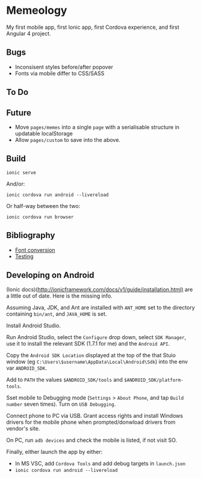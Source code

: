 Memeology
=========

My first mobile app, first Ionic app, first Cordova experience, and first Angular 4 project.


Bugs
----

- Inconsisent styles before/after popover
- Fonts via mobile differ to CSS/SASS

To Do
-----

Future
------

- Move `pages/memes` into a single `page` with a serialisable structure in updatable localStorage
- Allow `pages/custom` to save into the above.

Build
-----

    ionic serve

And/or:

    ionic cordova run android --livereload

Or half-way between the two:

    ionic cordova run browser

Bibliography
------------

- [Font conversion](https://medium.com/@leetheguy/adding-fonts-to-your-ionic-1-sass-app-dfbabf20dcaf)
- [Testing](https://leifwells.github.io/2017/08/27/testing-in-ionic-configure-existing-projects-for-testing/)

Developing on Android
---------------------

(Ionic docs)(<http://ionicframework.com/docs/v1/guide/installation.html)> are a little out of date. Here is the missing info.

Assuming Java, JDK, and Ant are installed with `ANT_HOME` set to the directory containing `bin/ant`, and `JAVA_HOME` is set.

Install  Android Studio.

Run  Android Studio, select the `Configure` drop down, select `SDK Manager`, use it to install the relevant SDK (1.7.1 for me) and the `Android API`.

Copy the `Android SDK Location` displayed at the top of the that Stuio window (eg `C:\Users\$username\AppData\Local\Android\Sdk`) into the env var `ANDROID_SDK`.

Add to `PATH` the values `$ANDROID_SDK/tools` and `$ANDROID_SDK/platform-tools`.

Sset mobile to Debugging mode (`Settings` > `About Phone`, and tap `Build number` seven times). Turn on `USB Debugging`.

Connect phone to PC via USB. Grant access rights and install Windows drivers for the mobile phone when prompted/donwload drivers from vendor's site.

On PC, run `adb devices` and check the mobile is listed, if not visit SO.

Finally, either launch the app by either:

- In MS VSC, add `Cordova Tools` and add debug targets in `launch.json`
- `ionic cordova run android --livereload`

